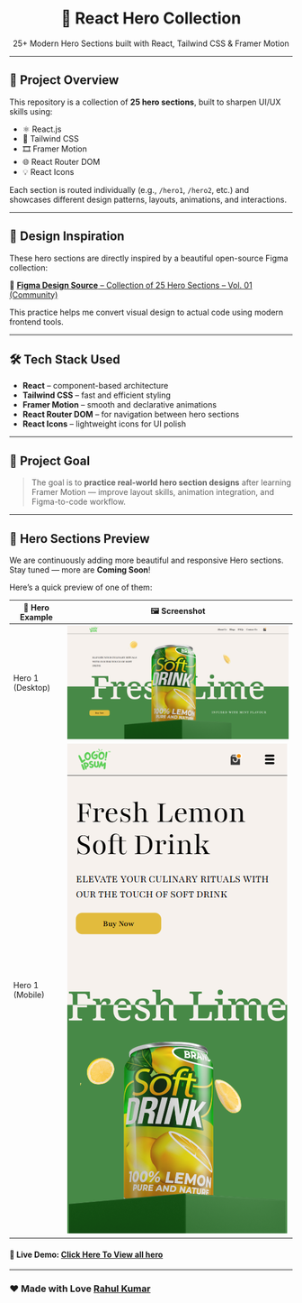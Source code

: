 <h1 align="center">🚀 React Hero Collection</h1>
<p align="center">25+ Modern Hero Sections built with React, Tailwind CSS & Framer Motion</p>

---

## 🎯 Project Overview

This repository is a collection of **25 hero sections**, built to sharpen UI/UX skills using:

- ⚛️ React.js  
- 🎨 Tailwind CSS  
- 🎞 Framer Motion  
- 🌐 React Router DOM  
- 💡 React Icons  

Each section is routed individually (e.g., `/hero1`, `/hero2`, etc.) and showcases different design patterns, layouts, animations, and interactions.

---

## 🎨 Design Inspiration

These hero sections are directly inspired by a beautiful open-source Figma collection:

📎 [**Figma Design Source** – Collection of 25 Hero Sections – Vol. 01 (Community)](https://www.figma.com/design/hrfivWmR8casNgU8PAUYSY/Collection-of-25-hero-sections---Vol-01--Community-?node-id=0-1&p=f&m=draw)

This practice helps me convert visual design to actual code using modern frontend tools.

---

## 🛠️ Tech Stack Used

- **React** – component-based architecture  
- **Tailwind CSS** – fast and efficient styling  
- **Framer Motion** – smooth and declarative animations  
- **React Router DOM** – for navigation between hero sections  
- **React Icons** – lightweight icons for UI polish

---
## 🎯 Project Goal

> The goal is to **practice real-world hero section designs** after learning Framer Motion — improve layout skills, animation integration, and Figma-to-code workflow.

---

## 📸 Hero Sections Preview

We are continuously adding more beautiful and responsive Hero sections.  
Stay tuned — more are **Coming Soon**!

Here’s a quick preview of one of them:

| 🧩 Hero Example         | 🖼️ Screenshot                                      |
|------------------------|--------------------------------------------------|
| Hero 1 (Desktop)       | ![Hero 1 Desktop](./public/screenshots/hero1.png) |
| Hero 1 (Mobile)        | ![Hero 1 Mobile](./public/screenshots/hero1-mobile.png) |


#### 🚀 **Live Demo:** [Click Here To View all hero ](https://your-vercel-demo-url.vercel.app)
---

### ❤️ Made with Love [**Rahul Kumar**](https://github.com/rahulydw)
